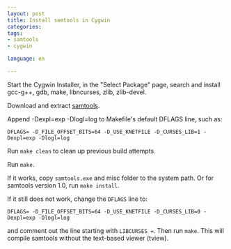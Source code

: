 ```yaml
---
layout: post
title: Install samtools in Cygwin
categories: 
tags:
- samtools
- cygwin

language: en

---
```


Start the Cygwin Installer, in the "Select Package" page, search and install gcc-g++, gdb, make, libncurses, zlib, zlib-devel.

Download and extract [samtools](http://sourceforge.net/projects/samtools/).

Append -Dexpl=exp -Dlogl=log to Makefile's default DFLAGS line, such as:

    DFLAGS= -D_FILE_OFFSET_BITS=64 -D_USE_KNETFILE -D_CURSES_LIB=1 -Dexpl=exp -Dlogl=log

Run `make clean` to clean up previous build attempts. 

Run `make`.

If it works, copy `samtools.exe` and misc folder to the system path. Or for samtools version 1.0, run `make install`.

If it still does not work, change the `DFLAGS` line to:

    DFLAGS= -D_FILE_OFFSET_BITS=64 -D_USE_KNETFILE -D_CURSES_LIB=0 -Dexpl=exp -Dlogl=log

and comment out the line starting with `LIBCURSES =`. Then run `make`. This will compile samtools without the text-based viewer (tview).


 

